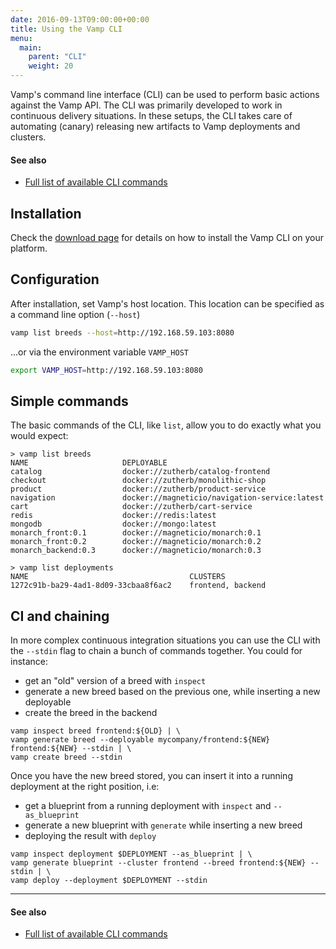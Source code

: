 ```yaml
---
date: 2016-09-13T09:00:00+00:00
title: Using the Vamp CLI
menu:
  main:
    parent: "CLI"
    weight: 20
---
```


Vamp's command line interface (CLI) can be used to perform basic actions against the Vamp API. The CLI was
primarily developed to work in continuous delivery situations. In these setups, the CLI takes care of automating (canary) releasing new artifacts to Vamp deployments and clusters.

#### See also
* [Full list of available CLI commands](/documentation/cli/cli-reference/)

## Installation

Check the [download page](resources/downloads/) for details on how to install the Vamp CLI on your platform. 

## Configuration

After installation, set Vamp's host location. This location can be specified as a command line option (`--host`)

```bash
vamp list breeds --host=http://192.168.59.103:8080
```

...or via the environment variable `VAMP_HOST`
```bash
export VAMP_HOST=http://192.168.59.103:8080
```

## Simple commands

The basic commands of the CLI, like `list`, allow you to do exactly what you would expect:

```
> vamp list breeds
NAME                     DEPLOYABLE
catalog                  docker://zutherb/catalog-frontend
checkout                 docker://zutherb/monolithic-shop
product                  docker://zutherb/product-service
navigation               docker://magneticio/navigation-service:latest
cart                     docker://zutherb/cart-service
redis                    docker://redis:latest
mongodb                  docker://mongo:latest
monarch_front:0.1        docker://magneticio/monarch:0.1
monarch_front:0.2        docker://magneticio/monarch:0.2
monarch_backend:0.3      docker://magneticio/monarch:0.3
```

```
> vamp list deployments
NAME                                    CLUSTERS
1272c91b-ba29-4ad1-8d09-33cbaa8f6ac2    frontend, backend
```


## CI and chaining

In more complex continuous integration situations you can use the CLI with the `--stdin` flag to chain a bunch of commands together. You could for instance:

* get an "old" version of a breed with `inspect`
* generate a new breed based on the previous one, while inserting a new deployable
* create the breed in the backend

```
vamp inspect breed frontend:${OLD} | \
vamp generate breed --deployable mycompany/frontend:${NEW} frontend:${NEW} --stdin | \
vamp create breed --stdin
```

Once you have the new breed stored, you can insert it into a running deployment at the right position, i.e:

* get a blueprint from a running deployment with `inspect` and `--as_blueprint`
* generate a new blueprint with `generate` while inserting a new breed
* deploying the result with `deploy`

```
vamp inspect deployment $DEPLOYMENT --as_blueprint | \
vamp generate blueprint --cluster frontend --breed frontend:${NEW} --stdin | \
vamp deploy --deployment $DEPLOYMENT --stdin
```

---------
#### See also
* [Full list of available CLI commands](/documentation/cli/cli-reference/)